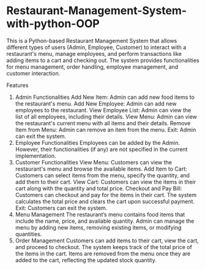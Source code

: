 # Restaurant-Management-System-with-python-OOP


This is a Python-based Restaurant Management System that allows different types of users (Admin, Employee, Customer) to interact with a restaurant's menu, manage employees, and perform transactions like adding items to a cart and checking out. The system provides functionalities for menu management, order handling, employee management, and customer interaction.

Features
1. Admin Functionalities
Add New Item: Admin can add new food items to the restaurant's menu.
Add New Employee: Admin can add new employees to the restaurant.
View Employee List: Admin can view the list of all employees, including their details.
View Menu: Admin can view the restaurant's current menu with all items and their details.
Remove Item from Menu: Admin can remove an item from the menu.
Exit: Admin can exit the system.
2. Employee Functionalities
Employees can be added by the Admin. However, their functionalities (if any) are not specified in the current implementation.
3. Customer Functionalities
View Menu: Customers can view the restaurant's menu and browse the available items.
Add Item to Cart: Customers can select items from the menu, specify the quantity, and add them to their cart.
View Cart: Customers can view the items in their cart along with the quantity and total price.
Checkout and Pay Bill: Customers can checkout and pay for the items in their cart. The system calculates the total price and clears the cart upon successful payment.
Exit: Customers can exit the system.
4. Menu Management
The restaurant’s menu contains food items that include the name, price, and available quantity.
Admin can manage the menu by adding new items, removing existing items, or modifying quantities.
5. Order Management
Customers can add items to their cart, view the cart, and proceed to checkout.
The system keeps track of the total price of the items in the cart.
Items are removed from the menu once they are added to the cart, reflecting the updated stock quantity.
